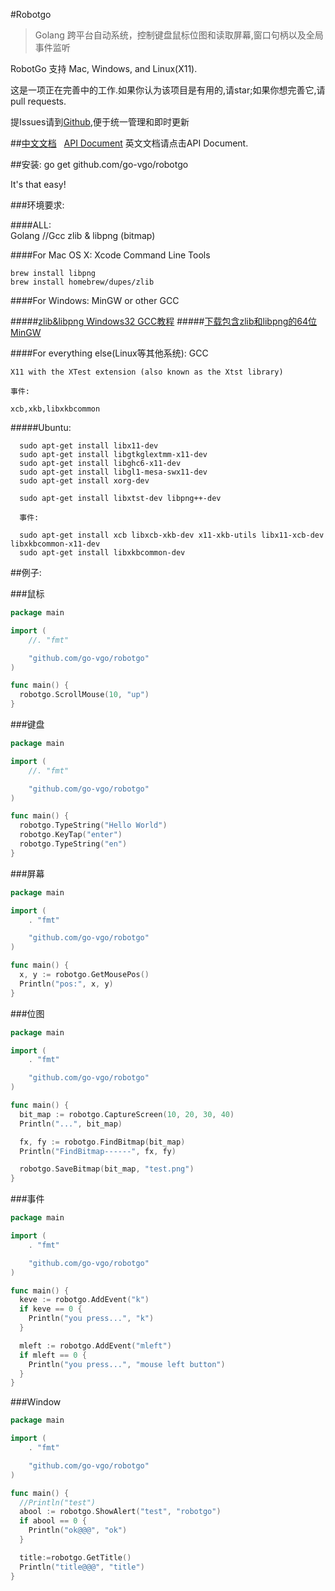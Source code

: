 #Robotgo
  
  >Golang 跨平台自动系统，控制键盘鼠标位图和读取屏幕,窗口句柄以及全局事件监听
  
RobotGo 支持 Mac, Windows, and Linux(X11).

这是一项正在完善中的工作.如果你认为该项目是有用的,请star;如果你想完善它,请pull requests.

提Issues请到[Github](https://github.com/go-vgo/robotgo),便于统一管理和即时更新


##[中文文档](https://github.com/go-vgo/robotgo/blob/master/zh_doc.md)&nbsp;&nbsp;&nbsp;[API Document](https://github.com/go-vgo/robotgo/blob/master/doc.md) 
 英文文档请点击API Document.



##安装:
    go get github.com/go-vgo/robotgo

  It's that easy!

###环境要求:

####ALL:  
    Golang
    //Gcc
    zlib & libpng (bitmap)

####For Mac OS X:
    Xcode Command Line Tools

    brew install libpng
    brew install homebrew/dupes/zlib
####For Windows:
    MinGW or other GCC

#####[zlib&libpng Windows32 GCC教程](https://github.com/go-vgo/Mingw32)
#####[下载包含zlib和libpng的64位MinGW](https://github.com/go-vgo/Mingw)

####For everything else(Linux等其他系统):
    GCC
    
    X11 with the XTest extension (also known as the Xtst library)

    事件:
    
    xcb,xkb,libxkbcommon

#####Ubuntu:

      sudo apt-get install libx11-dev
      sudo apt-get install libgtkglextmm-x11-dev
      sudo apt-get install libghc6-x11-dev
      sudo apt-get install libgl1-mesa-swx11-dev
      sudo apt-get install xorg-dev

      sudo apt-get install libxtst-dev libpng++-dev

      事件:

      sudo apt-get install xcb libxcb-xkb-dev x11-xkb-utils libx11-xcb-dev libxkbcommon-x11-dev
      sudo apt-get install libxkbcommon-dev

##例子:

###鼠标

```Go
package main

import (
	//. "fmt"

	"github.com/go-vgo/robotgo"
)

func main() {
  robotgo.ScrollMouse(10, "up")
} 
``` 

###键盘

```Go
package main

import (
	//. "fmt"

	"github.com/go-vgo/robotgo"
)

func main() {
  robotgo.TypeString("Hello World")
  robotgo.KeyTap("enter")
  robotgo.TypeString("en")
} 
```

###屏幕

```Go
package main

import (
	. "fmt"

	"github.com/go-vgo/robotgo"
)

func main() {
  x, y := robotgo.GetMousePos()
  Println("pos:", x, y)
} 
```

###位图

```Go
package main

import (
	. "fmt"

	"github.com/go-vgo/robotgo"
)

func main() {
  bit_map := robotgo.CaptureScreen(10, 20, 30, 40)
  Println("...", bit_map)

  fx, fy := robotgo.FindBitmap(bit_map)
  Println("FindBitmap------", fx, fy)

  robotgo.SaveBitmap(bit_map, "test.png")
} 
```

###事件

```Go
package main

import (
	. "fmt"

	"github.com/go-vgo/robotgo"
)

func main() {
  keve := robotgo.AddEvent("k")
  if keve == 0 {
    Println("you press...", "k")
  }

  mleft := robotgo.AddEvent("mleft")
  if mleft == 0 {
    Println("you press...", "mouse left button")
  }
} 
```
###Window

```Go
package main

import (
	. "fmt"

	"github.com/go-vgo/robotgo"
)

func main() {
  //Println("test")
  abool := robotgo.ShowAlert("test", "robotgo")
  if abool == 0 {
    Println("ok@@@", "ok")
  }

  title:=robotgo.GetTitle()
  Println("title@@@", "title")
} 
```
